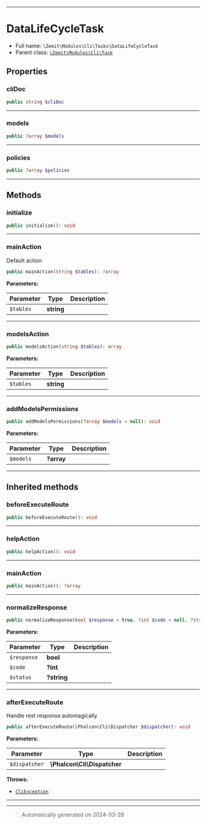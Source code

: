 ***

# DataLifeCycleTask





* Full name: `\Zemit\Modules\Cli\Tasks\DataLifeCycleTask`
* Parent class: [`\Zemit\Modules\Cli\Task`](../Task.md)



## Properties


### cliDoc



```php
public string $cliDoc
```






***

### models



```php
public ?array $models
```






***

### policies



```php
public ?array $policies
```






***

## Methods


### initialize



```php
public initialize(): void
```












***

### mainAction

Default action

```php
public mainAction(string $tables): ?array
```








**Parameters:**

| Parameter | Type | Description |
|-----------|------|-------------|
| `$tables` | **string** |  |





***

### modelsAction



```php
public modelsAction(string $tables): array
```








**Parameters:**

| Parameter | Type | Description |
|-----------|------|-------------|
| `$tables` | **string** |  |





***

### addModelsPermissions



```php
public addModelsPermissions(?array $models = null): void
```








**Parameters:**

| Parameter | Type | Description |
|-----------|------|-------------|
| `$models` | **?array** |  |





***


## Inherited methods


### beforeExecuteRoute



```php
public beforeExecuteRoute(): void
```












***

### helpAction



```php
public helpAction(): void
```












***

### mainAction



```php
public mainAction(): ?array
```












***

### normalizeResponse



```php
public normalizeResponse(bool $response = true, ?int $code = null, ?string $status = null): array
```








**Parameters:**

| Parameter | Type | Description |
|-----------|------|-------------|
| `$response` | **bool** |  |
| `$code` | **?int** |  |
| `$status` | **?string** |  |





***

### afterExecuteRoute

Handle rest response automagically

```php
public afterExecuteRoute(\Phalcon\Cli\Dispatcher $dispatcher): void
```








**Parameters:**

| Parameter | Type | Description |
|-----------|------|-------------|
| `$dispatcher` | **\Phalcon\Cli\Dispatcher** |  |




**Throws:**

- [`CliException`](../../../Exception/CliException.md)



***


***
> Automatically generated on 2024-03-28
